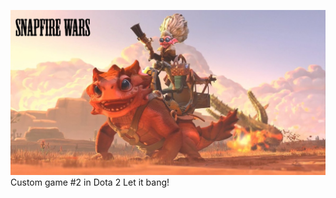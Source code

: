 
![Image of wallpaper](https://github.com/jojuno/snapfire_wars/blob/master/content/panorama/images/custom_game/loading_screen/base.jfif)
Custom game #2 in Dota 2
Let it bang!
